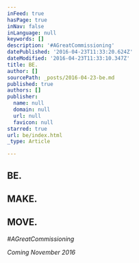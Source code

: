 ```yaml
---
inFeed: true
hasPage: true
inNav: false
inLanguage: null
keywords: []
description: '#AGreatCommissioning'
datePublished: '2016-04-23T11:33:20.624Z'
dateModified: '2016-04-23T11:33:10.347Z'
title: BE.
author: []
sourcePath: _posts/2016-04-23-be.md
published: true
authors: []
publisher:
  name: null
  domain: null
  url: null
  favicon: null
starred: true
url: be/index.html
_type: Article

---
```

## BE.

## MAKE.

## MOVE.

_\#AGreatCommissioning_

_Coming November 2016_